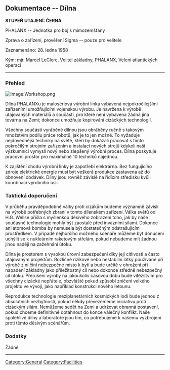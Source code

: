 ## Dokumentace -- Dílna

**STUPEŇ UTAJENÍ: ČERNÁ**

PHALANX -- Jednotka pro boj s mimozemšťany

Zpráva o zařízení, prověření Sigma -- pouze pro velitele

Zaznamenáno: 28. ledna 1958

Kým: mjr. Marcel LeClerc, Velitel základny, PHALANX, Velení atlantických
operací

------------------------------------------------------------------------

### Přehled

![Image:Workshop.png](Workshop.png "Image:Workshop.png")

Dílna PHALANXu je malosériová výrobní linka vybavená nejpokročilejšími
zařízeními umožňujícími vojenskou výrobu. Je navržena k výrobě
utajovaných materiálů a součástí, pro které není vybavena žádná jiná
továrna na Zemi; dokonce umožňuje kopírování cizáckých technologií.

Všechny součásti vyráběné dílnou jsou obráběny ručně s takovým množstvím
podílu práce robotů, jak je to jen možné. To vyžaduje nejdovednější
techniky na světě, kteří by dokázali pracovat s tímto pokročilým
strojním zařízením a instalaci nových strojů kdykoli naši výzkumníci
vymyslí nový nebo zlepšený výrobní proces. Dílna poskytuje pracovní
prostor pro maximálně 10 techniků najednou.

K zajištění chodu výrobní linky je zapotřebí elektrárna. Bez fungujícího
zdroje elektrické energie musí být veškerá produkce zastavena až do
obnovení dodávek. Dílny jsou rovněž závislé na řídícím středisku kvůli
koordinaci výrobního úslí.

### Taktická doporučení

V průběhu pravděpodobné války proti cizákům budeme významně závislí na
výrobě potřebných zbraní v tomto dílenském zařízení. Válka světů od H.G.
Wellse přišla s myšlenkou děsivého zobrazení toho, jak by naše současné
technologie mohly být zaostalé před invazními silami. Dokonce ani
atomová bomba by nemusela být dostatečným odstrašujícím prostředkem. V
případě nejhoršího možného scénáře můžeme být donuceni uchýlit se k
nukleárním raketovým střelám, pokud nebudeme mít žádnou jinou naději na
zažehnání útoku.

Dílna je prostorem s vysokou úrovní zabezpečení díky její citlivosti a
často utajovaným projektům. Rozličné rizikové nebo nestabilní látky
používané při výrobě z ní činí nebezpečné místo k bytí a bude určitě v
ohrožení při napadení základny jako příležitostný cíl nebo dokonce
středně nebezpečný cíl útoku. Přerušení výroby na jakoukoliv časovou
dobu bude vítězstvím pro všechny cizácké nepřátele, obzvláště pokud
způsobí zničení velkého projektu ve vývoji, jako například konstrukci
nového letounu.

Reprodukce technologie meziplanetárních kosmických lodí bude jednou z
absolutních nezbytností, pokud někdy převezememe iniciativu proti
cizáckým silám. Nemůžeme sedět na Zemi a udržovat obranná postavení,
pokud chceme definitivně dotáhnout do konce válečný konflikt. Naše
spolehlivé dílny a laboratoře jsou tím, co potřebujeme k našemu
vyzbrojení proti těmto děsivým scénářům.

### Dodatky

Žádné

------------------------------------------------------------------------

[Category:General](Category:General "wikilink")
[Category:Facilities](Category:Facilities "wikilink")